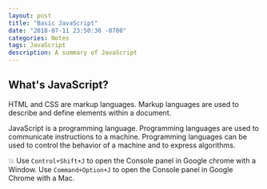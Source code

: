 ```yaml
---
layout: post
title: "Basic JavaScript"
date: "2018-07-11 23:50:36 -0700"
categories: Notes
tags: JavaScript
description: A summary of JavaScript
---
```


## What's JavaScript?

HTML and CSS are markup languages. Markup languages are used to describe and define elements within a document.

JavaScript is a programming language. Programming languages are used to communicate instructions to a machine. Programming languages can be used to control the behavior of a machine and to express algorithms.

💥 Use `Control+Shift+J` to open the Console panel in Google chrome with a Window. Use `Command+Option+J` to open the Console panel in Google Chrome with a Mac.
